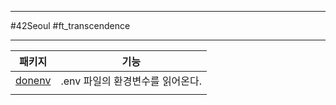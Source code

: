 
---

#42Seoul #ft_transcendence

---

| 패키지                                       | 기능                             |
| -------------------------------------------- | -------------------------------- |
| [donenv](https://program-yam.tistory.com/88) | .env 파일의 환경변수를 읽어온다. |
|                                              |                                  |

